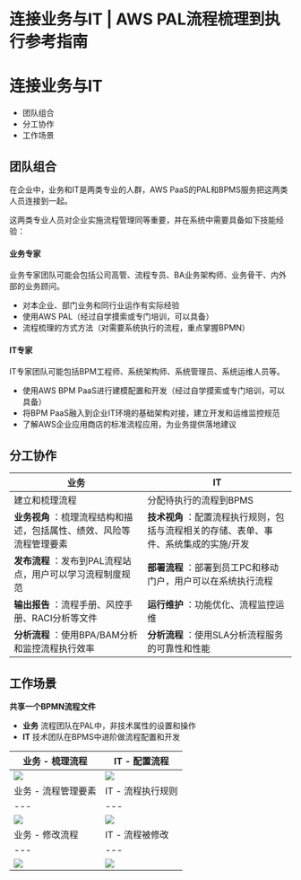 # 连接业务与IT | AWS PAL流程梳理到执行参考指南

# 连接业务与IT

  * 团队组合
  * 分工协作
  * 工作场景

## 团队组合

在企业中，业务和IT是两类专业的人群，AWS PaaS的PAL和BPMS服务把这两类人员连接到一起。

这两类专业人员对企业实施流程管理同等重要，并在系统中需要具备如下技能经验：

#### 业务专家

业务专家团队可能会包括公司高管、流程专员、BA业务架构师、业务骨干、内外部的业务顾问。

  * 对本企业、部门业务和同行业运作有实际经验
  * 使用AWS PAL（经过自学摸索或专门培训，可以具备）
  * 流程梳理的方式方法（对需要系统执行的流程，重点掌握BPMN）

#### IT专家

IT专家团队可能包括BPM工程师、系统架构师、系统管理员、系统运维人员等。

  * 使用AWS BPM PaaS进行建模配置和开发（经过自学摸索或专门培训，可以具备）
  * 将BPM PaaS融入到企业IT环境的基础架构对接，建立开发和运维监控规范
  * 了解AWS企业应用商店的标准流程应用，为业务提供落地建议

## 分工协作

业务 | IT  
---|---  
建立和梳理流程 | 分配待执行的流程到BPMS  
**业务视角** ：梳理流程结构和描述，包括属性、绩效、风险等流程管理要素 | **技术视角** ：配置流程执行规则，包括与流程相关的存储、表单、事件、系统集成的实施/开发  
**发布流程** ：发布到PAL流程站点，用户可以学习流程制度规范 | **部署流程** ：部署到员工PC和移动门户，用户可以在系统执行流程  
**输出报告** ：流程手册、风控手册、RACI分析等文件 | **运行维护** ：功能优化、流程监控运维  
**分析流程** ：使用BPA/BAM分析和监控流程执行效率 | **分析流程** ：使用SLA分析流程服务的可靠性和性能  
  
## 工作场景

**共享一个BPMN流程文件**

  * **业务** 流程团队在PAL中，非技术属性的设置和操作
  * **IT** 技术团队在BPMS中进阶做流程配置和开发

业务 - 梳理流程 | IT - 配置流程  
---|---  
![](https://docs.awspaas.com/reference-guide/aws-paas-pal-to-bpms-reference-guide/feature_list/1.png) | ![](https://docs.awspaas.com/reference-guide/aws-paas-pal-to-bpms-reference-guide/feature_list/2.png)  
业务 - 流程管理要素 | IT - 流程执行规则  
---|---  
![](https://docs.awspaas.com/reference-guide/aws-paas-pal-to-bpms-reference-guide/feature_list/3.png) | ![](https://docs.awspaas.com/reference-guide/aws-paas-pal-to-bpms-reference-guide/feature_list/4.png)  
业务 - 修改流程 | IT - 流程被修改  
---|---  
![](https://docs.awspaas.com/reference-guide/aws-paas-pal-to-bpms-reference-guide/feature_list/5.png) | ![](https://docs.awspaas.com/reference-guide/aws-paas-pal-to-bpms-reference-guide/feature_list/6.png)